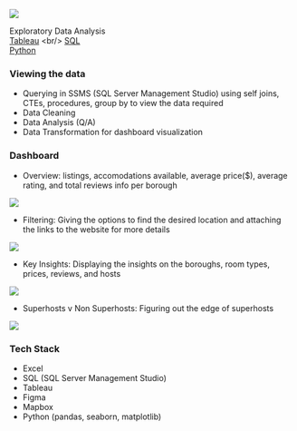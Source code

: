 ![](screenshots/nyc_airbnb.jpg)
<br/>

Exploratory Data Analysis<br/>
[Tableau](https://public.tableau.com/app/profile/sujay.bahumik/viz/AirbnbListingsNewYorkCity/Home#1](https://public.tableau.com/app/profile/sujay.bahumik/viz/AirbnbListingsNewYorkCity/Home2)) <br/>
[SQL](https://github.com/s1dewalker/Airbnb-listings-NYC/blob/main/SQLQuery_Airbnb_NewYork.sql) <br/>
[Python](https://github.com/s1dewalker/Airbnb-listings-NYC/blob/main/Airbnb%20correlation.ipynb) <br/>

### Viewing the data<br/>
* Querying in SSMS (SQL Server Management Studio) using self joins, CTEs, procedures, group by to view the data required<br/>
* Data Cleaning
* Data Analysis (Q/A)
* Data Transformation for dashboard visualization<br/>

### Dashboard<br/>
* Overview: listings, accomodations available, average price($), average rating, and total reviews info per borough<br/>

![](screenshots/Screenshot1.png)
* Filtering: Giving the options to find the desired location and attaching the links to the website for more details<br/>

![](screenshots/Screenshot2.png)
* Key Insights: Displaying the insights on the boroughs, room types, prices, reviews, and hosts<br/>

![](screenshots/Screenshot3.png)
* Superhosts v Non Superhosts: Figuring out the edge of superhosts<br/>

![](screenshots/Screenshot4.png)<br/>

### Tech Stack<br/>
* Excel
* SQL (SQL Server Management Studio)
* Tableau
* Figma
* Mapbox
* Python (pandas, seaborn, matplotlib)
